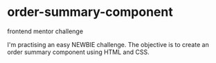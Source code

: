 # order-summary-component
frontend mentor challenge


I'm practising an easy NEWBIE challenge. The objective is to create an order summary component using HTML and CSS.
